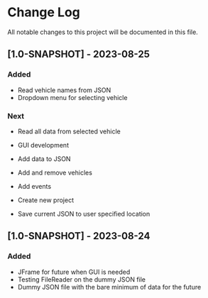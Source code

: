 
# Change Log
All notable changes to this project will be documented in this file.
 


## [1.0-SNAPSHOT] - 2023-08-25
 
### Added
- Read vehicle names from JSON
- Dropdown menu for selecting vehicle

### Next
- Read all data from selected vehicle
- GUI development
- Add data to JSON
- Add and remove vehicles
- Add events

- Create new project
- Save current JSON to user specified location

 
## [1.0-SNAPSHOT] - 2023-08-24
 
### Added
- JFrame for future when GUI is needed
- Testing FileReader on the dummy JSON file
- Dummy JSON file with the bare minimum of data for the future

